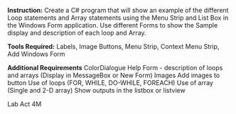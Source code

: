 **Instruction:**
Create a C# program that will show an example of the different Loop statements and Array statements using the Menu Strip and List Box in the Windows Form application.
Use different Forms to show the Sample display and description of each loop and Array.

**Tools Required:**
Labels, Image Buttons, Menu Strip, Context Menu Strip, Add Windows Form

**Additional Requirements**
ColorDialogue
Help Form - description of loops and arrays (Display in MessageBox or New Form)
Images
Add images to button
Use of loops (FOR, WHILE, DO-WHILE, FOREACH)
Use of array (Single and 2-D array)
Show outputs in the listbox or listview

Lab Act 4M
